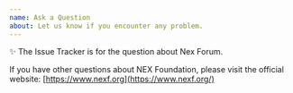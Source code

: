 ```yaml
---
name: Ask a Question
about: Let us know if you encounter any problem.
---
```


:sparkles: The Issue Tracker is for the question about Nex Forum.

If you have other questions about NEX Foundation,
please visit the official website: [https://www.nexf.org](https://www.nexf.org/)
